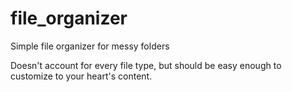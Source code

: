 # file_organizer
Simple file organizer for messy folders 

Doesn't account for every file type, but should be easy enough to customize to your heart's content. 
